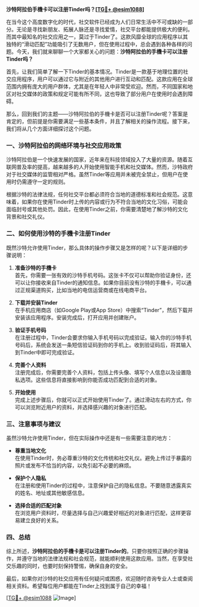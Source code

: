 **沙特阿拉伯手機卡可以注册Tinder吗？[[TG💪+ @esim1088](https://t.me/s/esim1088)]**

在当今这个高度数字化的时代，社交软件已经成为人们日常生活中不可或缺的一部分。无论是寻找新朋友、拓展人脉还是寻找爱情，社交平台都能提供极大的便利。而其中最知名的社交应用之一，莫过于Tinder了。这款风靡全球的应用程序以其独特的“滑动匹配”功能吸引了无数用户，但在使用过程中，总会遇到各种各样的问题。今天，我们就来聊聊一个大家都关心的问题：**沙特阿拉伯的手機卡可以注册Tinder吗？**

首先，让我们简单了解一下Tinder的基本情况。Tinder是一款基于地理位置的社交应用程序，用户可以通过它与附近的其他用户进行互动和匹配。这款应用在全球范围内拥有庞大的用户群体，尤其是在年轻人中非常受欢迎。然而，不同国家和地区对社交媒体的政策和规定可能有所不同，这也导致了部分用户在使用时会遇到障碍。

那么，回到我们的主题——沙特阿拉伯的手機卡是否可以注册Tinder呢？答案是肯定的，但前提是你需要满足一些基本条件，并且了解相关的操作流程。接下来，我们将从几个方面详细探讨这个问题。

### **一、沙特阿拉伯的网络环境与社交应用政策**

沙特阿拉伯是一个快速发展的国家，近年来在科技领域投入了大量的资源。随着互联网普及率的提高，越来越多的人开始使用智能手机和社交媒体。然而，沙特政府对于社交媒体的监管相对严格。虽然Tinder等应用并未被完全禁止，但用户在使用时仍需遵守一定的规则。

根据沙特的法律法规，任何社交平台都必须符合当地的道德标准和社会规范。这意味着，如果你在使用Tinder时上传的内容或行为不符合当地的文化习俗，可能会面临封号或其他处罚。因此，在使用Tinder之前，你需要清楚地了解沙特的文化背景和社交礼仪。

### **二、如何使用沙特的手機卡注册Tinder**

既然沙特允许使用Tinder，那么具体的操作步骤又是怎样的呢？以下是详细的步骤说明：

1. **准备沙特的手機卡**  
   首先，你需要一张有效的沙特手机号码。这张卡不仅可以帮助你验证身份，还可以让你接收来自Tinder的通知信息。如果你目前没有沙特的手機卡，可以通过正规渠道购买，比如当地的电信运营商或在线电商平台。

2. **下载并安装Tinder**  
   在手机应用商店（如Google Play或App Store）中搜索“Tinder”，然后下载并安装该应用程序。安装完成后，打开应用并创建账户。

3. **验证手机号码**  
   在注册过程中，Tinder会要求你输入手机号码以完成验证。输入你的沙特手机号码后，系统会发送一条短信验证码到你的手机上。收到验证码后，将其输入到Tinder中即可完成验证。

4. **完善个人资料**  
   注册完成后，你需要完善个人资料，包括上传头像、填写个人信息以及设置隐私选项。这些信息将直接影响到你能否成功匹配到合适的对象。

5. **开始使用**  
   完成上述步骤后，你就可以正式开始使用Tinder了。通过滑动左右的方式，你可以浏览附近用户的资料，并选择感兴趣的对象进行匹配。

### **三、注意事项与建议**

虽然沙特允许使用Tinder，但在实际操作中还是有一些需要注意的地方：

- **尊重当地文化**  
  在使用Tinder时，务必尊重沙特的文化传统和社交礼仪。避免上传过于暴露的照片或发布不恰当的内容，以免引起不必要的麻烦。

- **保护个人隐私**  
  在注册和使用Tinder的过程中，注意保护自己的隐私信息。不要随意透露真实的姓名、地址或其他敏感信息。

- **选择合适的匹配对象**  
  在浏览用户资料时，尽量选择与自己兴趣爱好相近的对象进行匹配，这样更容易建立良好的关系。

### **四、总结**

综上所述，**沙特阿拉伯的手機卡是可以注册Tinder的**。只要你按照正确的步骤操作，并遵守当地的法律法规和社会规范，就能顺利使用这款应用。当然，在享受社交乐趣的同时，也要时刻保持警惕，确保自身的安全。

最后，如果你对沙特的社交应用有任何疑问或困惑，欢迎随时咨询专业人士或查阅相关资料。希望每位用户都能在Tinder上找到属于自己的幸福！

[[TG💪+ @esim1088](https://t.me/s/esim1088) ![Image](https://i.postimg.cc/4NQfJmqS/Snipaste-2025-05-13-00-14-12.png)]